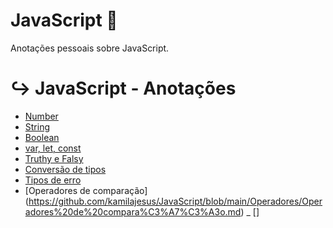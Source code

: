 # JavaScript 🚀
Anotações pessoais sobre JavaScript.

# ↪️ JavaScript - Anotações

- [Number](https://github.com/kamilajesus/JavaScript/blob/main/Tipos%20primitivos/number.md)
- [String](https://github.com/kamilajesus/JavaScript/blob/main/Tipos%20primitivos/string.md)
- [Boolean](https://github.com/kamilajesus/JavaScript/blob/main/Tipos%20primitivos/boolean.md)
- [var, let, const](https://github.com/kamilajesus/JavaScript/blob/main/Declarando%20vari%C3%A1veis/var%2C%20let%2C%20const.md)
- [Truthy e Falsy](https://github.com/kamilajesus/JavaScript/blob/main/Declarando%20vari%C3%A1veis/Truthy%20e%20falsy.md)
- [Conversão de tipos](https://github.com/kamilajesus/JavaScript/blob/main/Declarando%20vari%C3%A1veis/convers%C3%A3o%20de%20tipos.md)
- [Tipos de erro](https://github.com/kamilajesus/JavaScript/blob/main/tipos%20de%20erro.md)
- [Operadores de comparação] (https://github.com/kamilajesus/JavaScript/blob/main/Operadores/Operadores%20de%20compara%C3%A7%C3%A3o.md)
_ []
